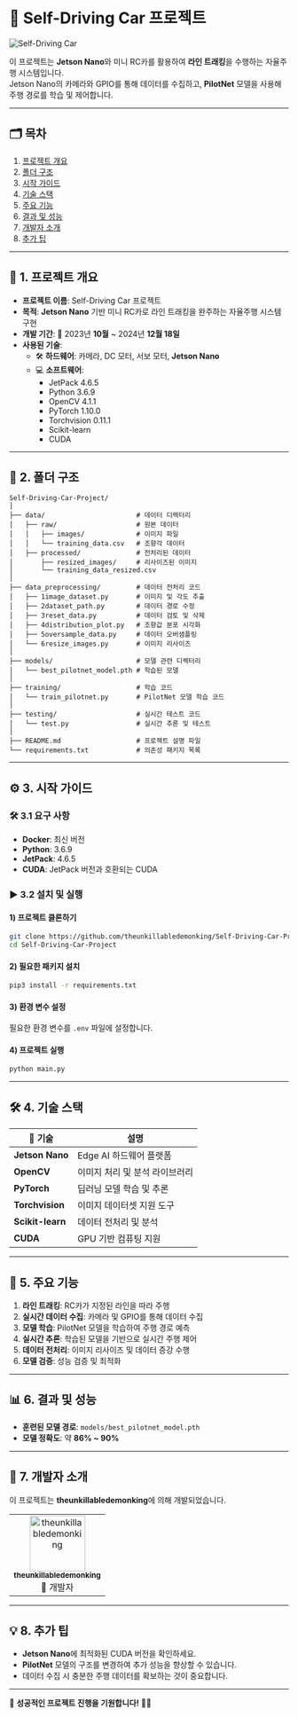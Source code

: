 
# 🚗 **Self-Driving Car 프로젝트**

![Self-Driving Car](https://www.link-to-your-image.com/car-image.png)

이 프로젝트는 **Jetson Nano**와 미니 RC카를 활용하여 **라인 트래킹**을 수행하는 자율주행 시스템입니다.  
Jetson Nano의 카메라와 GPIO를 통해 데이터를 수집하고, **PilotNet** 모델을 사용해 주행 경로를 학습 및 제어합니다.

---

## 🗂️ **목차**

1. [프로젝트 개요](#1-프로젝트-개요)  
2. [폴더 구조](#2-폴더-구조)  
3. [시작 가이드](#3-시작-가이드)  
4. [기술 스택](#4-기술-스택)  
5. [주요 기능](#5-주요-기능)  
6. [결과 및 성능](#6-결과-및-성능)  
7. [개발자 소개](#7-개발자-소개)  
8. [추가 팁](#8-추가-팁)  

---

## 🚀 **1. 프로젝트 개요**

- **프로젝트 이름**: Self-Driving Car 프로젝트  
- **목적**: **Jetson Nano** 기반 미니 RC카로 라인 트래킹을 완주하는 자율주행 시스템 구현  
- **개발 기간**: 📅 2023년 **10월** ~ 2024년 **12월 18일**  
- **사용된 기술**:
  - 🛠️ **하드웨어**: 카메라, DC 모터, 서보 모터, **Jetson Nano**  
  - 💻 **소프트웨어**:  
    - JetPack 4.6.5  
    - Python 3.6.9  
    - OpenCV 4.1.1  
    - PyTorch 1.10.0  
    - Torchvision 0.11.1  
    - Scikit-learn  
    - CUDA  

---

## 📁 **2. 폴더 구조**

```plaintext
Self-Driving-Car-Project/
│
├── data/                       # 데이터 디렉터리
│   ├── raw/                    # 원본 데이터
│   │   ├── images/             # 이미지 파일
│   │   └── training_data.csv   # 조향각 데이터
│   ├── processed/              # 전처리된 데이터
│       ├── resized_images/     # 리사이즈된 이미지
│       └── training_data_resized.csv
│
├── data_preprocessing/         # 데이터 전처리 코드
│   ├── 1image_dataset.py       # 이미지 및 각도 추출
│   ├── 2dataset_path.py        # 데이터 경로 수정
│   ├── 3reset_data.py          # 데이터 검토 및 삭제
│   ├── 4distribution_plot.py   # 조향값 분포 시각화
│   ├── 5oversample_data.py     # 데이터 오버샘플링
│   └── 6resize_images.py       # 이미지 리사이즈
│
├── models/                     # 모델 관련 디렉터리
│   └── best_pilotnet_model.pth # 학습된 모델
│
├── training/                   # 학습 코드
│   └── train_pilotnet.py       # PilotNet 모델 학습 코드
│
├── testing/                    # 실시간 테스트 코드
│   └── test.py                 # 실시간 추론 및 테스트
│
├── README.md                   # 프로젝트 설명 파일
└── requirements.txt            # 의존성 패키지 목록
```

---

## ⚙️ **3. 시작 가이드**

### 🛠️ **3.1 요구 사항**

- **Docker**: 최신 버전  
- **Python**: 3.6.9  
- **JetPack**: 4.6.5  
- **CUDA**: JetPack 버전과 호환되는 CUDA  

### ▶️ **3.2 설치 및 실행**

#### **1) 프로젝트 클론하기**

```bash
git clone https://github.com/theunkillabledemonking/Self-Driving-Car-Project.git
cd Self-Driving-Car-Project
```

#### **2) 필요한 패키지 설치**

```bash
pip3 install -r requirements.txt
```

#### **3) 환경 변수 설정**

필요한 환경 변수를 `.env` 파일에 설정합니다.

#### **4) 프로젝트 실행**

```bash
python main.py
```

---

## 🛠️ **4. 기술 스택**

| 🚀 **기술**       | **설명**                        |
|------------------|--------------------------------|
| **Jetson Nano**  | Edge AI 하드웨어 플랫폼          |
| **OpenCV**       | 이미지 처리 및 분석 라이브러리    |
| **PyTorch**      | 딥러닝 모델 학습 및 추론        |
| **Torchvision**  | 이미지 데이터셋 지원 도구       |
| **Scikit-learn** | 데이터 전처리 및 분석            |
| **CUDA**         | GPU 기반 컴퓨팅 지원            |

---

## 🌟 **5. 주요 기능**

1. **라인 트래킹**: RC카가 지정된 라인을 따라 주행  
2. **실시간 데이터 수집**: 카메라 및 GPIO를 통해 데이터 수집  
3. **모델 학습**: PilotNet 모델을 학습하여 주행 경로 예측  
4. **실시간 추론**: 학습된 모델을 기반으로 실시간 주행 제어  
5. **데이터 전처리**: 이미지 리사이즈 및 데이터 증강 수행  
6. **모델 검증**: 성능 검증 및 최적화  

---

## 📊 **6. 결과 및 성능**

- **훈련된 모델 경로**: `models/best_pilotnet_model.pth`  
- **모델 정확도**: 약 **86% ~ 90%**  

---

## 👤 **7. 개발자 소개**

이 프로젝트는 **theunkillabledemonking**에 의해 개발되었습니다.  

<table>
  <tr>
    <td align="center">
      <a href="https://github.com/theunkillabledemonking">
        <img src="https://avatars.githubusercontent.com/u/your-username?v=4" width="100px;" alt="theunkillabledemonking"/>
        <br />
        <sub><b>theunkillabledemonking</b></sub>
      </a>
      <br />
      🚗 개발자
    </td>
  </tr>
</table>

---

## 💡 **8. 추가 팁**

- **Jetson Nano**에 최적화된 CUDA 버전을 확인하세요.  
- **PilotNet** 모델의 구조를 변경하여 추가 성능을 향상할 수 있습니다.  
- 데이터 수집 시 충분한 주행 데이터를 확보하는 것이 중요합니다.

---

🚀 **성공적인 프로젝트 진행을 기원합니다!** 🚗💨
